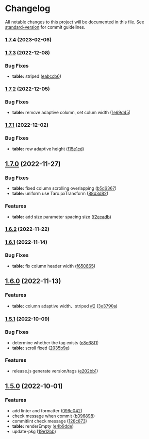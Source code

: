 # Changelog

All notable changes to this project will be documented in this file. See [standard-version](https://github.com/conventional-changelog/standard-version) for commit guidelines.

### [1.7.4](https://github.com/qiuweikangdev/taro-react-table/compare/taro-react-table-v1.7.3...taro-react-table-v1.7.4) (2023-02-06)

### [1.7.3](https://github.com/qiuweikangdev/taro-react-table/compare/taro-react-table-v1.7.2...taro-react-table-v1.7.3) (2022-12-08)

### Bug Fixes

- **table:** striped ([eabccb6](https://github.com/qiuweikangdev/taro-react-table/commit/eabccb60dabebbe4bbf8b233dfeeaf7d17c13a68))

### [1.7.2](https://github.com/qiuweikangdev/taro-react-table/compare/taro-react-table-v1.7.1...taro-react-table-v1.7.2) (2022-12-05)

### Bug Fixes

- **table:** remove adaptive column, set colum width ([1e69d45](https://github.com/qiuweikangdev/taro-react-table/commit/1e69d4598b9383ede670d4724aad0b2a4ebc605c))

### [1.7.1](https://github.com/qiuweikangdev/taro-react-table/compare/taro-react-table-v1.7.0...taro-react-table-v1.7.1) (2022-12-02)

### Bug Fixes

- **table:** row adaptive height ([f15e1cd](https://github.com/qiuweikangdev/taro-react-table/commit/f15e1cd8c92d554069164cfc4e47506c67c6218e))

## [1.7.0](https://github.com/qiuweikangdev/taro-react-table/compare/taro-react-table-v1.6.2...taro-react-table-v1.7.0) (2022-11-27)

### Bug Fixes

- **table:** fixed column scrolling overlapping ([b5d6367](https://github.com/qiuweikangdev/taro-react-table/commit/b5d6367ce943764a69e1f9fd98242d554f690506))
- **table:** uniform use Taro.pxTransform ([88d3d82](https://github.com/qiuweikangdev/taro-react-table/commit/88d3d823c14406c6d089e8aaa8cebc847feccaf1))

### Features

- **table:** add size parameter spacing size ([f2ecadb](https://github.com/qiuweikangdev/taro-react-table/commit/f2ecadb3cab376e7173811fdb6b42758767de8c6))

### [1.6.2](https://github.com/qiuweikangdev/taro-react-table/compare/taro-react-table-v1.6.1...taro-react-table-v1.6.2) (2022-11-22)

### [1.6.1](https://github.com/qiuweikangdev/taro-react-table/compare/taro-react-table-v1.6.0...taro-react-table-v1.6.1) (2022-11-14)

### Bug Fixes

- **table:** fix column header width ([f650665](https://github.com/qiuweikangdev/taro-react-table/commit/f650665963f25880d0cc5fc4c47f18a12e3d06df))

## [1.6.0](https://github.com/qiuweikangdev/taro-react-table/compare/taro-react-table-v1.5.1...taro-react-table-v1.6.0) (2022-11-13)

### Features

- **table:** column adaptive width、striped [#2](https://github.com/qiuweikangdev/taro-react-table/issues/2) ([3e3790a](https://github.com/qiuweikangdev/taro-react-table/commit/3e3790a6ad6cb83f546dcf1af71401c24463259d))

### [1.5.1](https://github.com/qiuweikangdev/taro-react-table/compare/taro-react-table-v1.5.0...taro-react-table-v1.5.1) (2022-10-09)

### Bug Fixes

- determine whether the tag exists ([e8e68f1](https://github.com/qiuweikangdev/taro-react-table/commit/e8e68f11641afce532bbdaafa5f1a1b7d2cdb420))
- **table:** scroll fixed ([2035b9e](https://github.com/qiuweikangdev/taro-react-table/commit/2035b9ef97030f81bfcdc562fcb9c8fad1264dbd))

### Features

- release.js generate version/tags ([e202bb1](https://github.com/qiuweikangdev/taro-react-table/commit/e202bb18daedb920e79f297a62b4c935df0e26c8))

## [1.5.0](https://github.com/qiuweikangdev/taro-react-table/compare/taro-react-table-v1.4.0...taro-react-table-v1.5.0) (2022-10-01)

### Features

- add linter and formatter ([096c042](https://github.com/qiuweikangdev/taro-react-table/commit/096c042b8a384e7544dacebdcfafd1799196b247))
- check message when commit ([b096898](https://github.com/qiuweikangdev/taro-react-table/commit/b096898c8b25c5ec4d5983fb574cf07ee12be626))
- commitlint check message ([128c873](https://github.com/qiuweikangdev/taro-react-table/commit/128c873b41a0b89f4b49f69d34a7835f441a7653))
- **table:** renderEmpty ([e4b9dde](https://github.com/qiuweikangdev/taro-react-table/commit/e4b9ddedda7075bb354b7dee1277855d7afe1665))
- update-pkg ([19e12bb](https://github.com/qiuweikangdev/taro-react-table/commit/19e12bb8c0b60b6b72cadaf0f3a54e6af39c294d))
